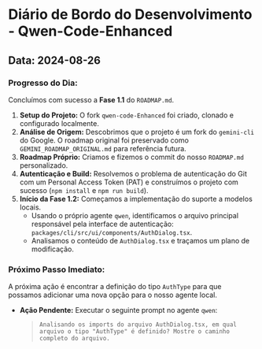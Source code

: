 # Diário de Bordo do Desenvolvimento - Qwen-Code-Enhanced

## Data: 2024-08-26

### Progresso do Dia:

Concluímos com sucesso a **Fase 1.1** do `ROADMAP.md`.

1.  **Setup do Projeto:** O fork `qwen-code-Enhanced` foi criado, clonado e configurado localmente.
2.  **Análise de Origem:** Descobrimos que o projeto é um fork do `gemini-cli` do Google. O roadmap original foi preservado como `GEMINI_ROADMAP_ORIGINAL.md` para referência futura.
3.  **Roadmap Próprio:** Criamos e fizemos o commit do nosso `ROADMAP.md` personalizado.
4.  **Autenticação e Build:** Resolvemos o problema de autenticação do Git com um Personal Access Token (PAT) e construímos o projeto com sucesso (`npm install` e `npm run build`).
5.  **Início da Fase 1.2:** Começamos a implementação do suporte a modelos locais.
    *   Usando o próprio agente `qwen`, identificamos o arquivo principal responsável pela interface de autenticação: `packages/cli/src/ui/components/AuthDialog.tsx`.
    *   Analisamos o conteúdo de `AuthDialog.tsx` e traçamos um plano de modificação.

### Próximo Passo Imediato:

A próxima ação é encontrar a definição do tipo `AuthType` para que possamos adicionar uma nova opção para o nosso agente local.

-   **Ação Pendente:** Executar o seguinte prompt no agente `qwen`:
    > `Analisando os imports do arquivo AuthDialog.tsx, em qual arquivo o tipo "AuthType" é definido? Mostre o caminho completo do arquivo.`


